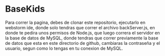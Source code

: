 # BaseKids

Para correr la pagina, debes de clonar este repositorio, ejecutarlo en webstorm ide, donde solo tendras que correr el archivo backServer.js, en donde te pedira unos permisos de Node.js, que luego correra el servidor en la base de datos de MySQL, donde tendras que correr previamente la base de datos que esta en este directorio de github, cambiaras la contraseña y el usuario, segun como lo tengas en tu conexion de MySQL.
